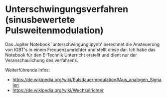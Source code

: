 # Unterschwingungsverfahren (sinusbewertete Pulsweitenmodulation)
Das Jupiter Notebook 'unterschwingung.ipynb' berechnet die Ansteuerung von IGBT's in einem Frequenzumrichter und stellt diese dar.
Ich habe das Notebook für den E-Technik Unterricht erstellt und dient nur der Veranschaulichung des verfahrens.

Weiterführende Infos:
- https://de.wikipedia.org/wiki/Pulsdauermodulation#Aus_analogen_Signalen
- https://de.wikipedia.org/wiki/Wechselrichter

